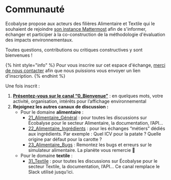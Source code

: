 # Communauté

Ecobalyse propose aux acteurs des filières Alimentaire et Textile qui le souhaient de rejoindre [son instance Mattermost](https://chat.ecobalyse.fr) afin de s'informer, échanger et participer à la co-construction de la méthodologie d'évaluation des impacts environnementaux.

Toutes questions, contributions ou critiques constructives y sont bienvenues !

{% hint style="info" %}
Pour vous inscrire sur cet espace d'échange, [merci de nous contacter](nous-contacter.md) afin que nous puissions vous envoyer un lien d'inscription.
{% endhint %}

Une fois inscrit :

1. [**Présentez-vous sur le canal “0\_Bienvenue”**](https://chat.ecobalyse.fr/ecobalyse/channels/00\_bienvenue) : en quelques mots, votre activité, organisation, intérêts pour l’affichage environnemental
2. **Rejoignez les autres canaux de discussion :**
   * Pour le domaine **alimentaire** :
     * [21\_Alimentaire\_Général](https://chat.ecobalyse.fr/ecobalyse/channels/02\_alimentaire\_general) : pour toutes les discussions sur Écobalyse pour le secteur Alimentaire, la documentation, l’API…
     * [22\_Alimentaire\_Ingrédients](https://chat.ecobalyse.fr/ecobalyse/channels/02\_alimentaire\_ingredients) : pour les échanges “métiers” dédiés aux ingrédients. Par exemple : Quel ICV pour la patate ? Quelle origine par défaut pour la carotte ?
     * [23\_Alimentaire\_Bugs](https://chat.ecobalyse.fr/ecobalyse/channels/02\_alimentaire\_bugs) : Remontez les bugs et erreurs sur le simulateur alimentaire. La planète vous remercie 🙏
   * Pour le domaine **textile** :
     * [31\_Textile](https://chat.ecobalyse.fr/ecobalyse/channels/31\_textile) : pour toutes les discussions sur Écobalyse pour le secteur Textile, la documentation, l’API… Ce canal remplace le Slack utilisé jusqu'ici.
